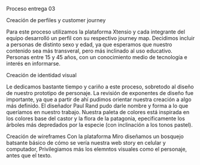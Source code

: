 Proceso entrega 03

Creación de perfiles y customer journey 

Para este proceso utilizamos la plataforma Xtensio y cada integrante del equipo desarrolló un perfil con su respectivo journey map. Decidimos incluir a personas de distinto sexo y edad, ya que esperamos que nuestro contenido sea más transveral, pero más inclinado al uso educativo. Personas entre 15 y 45 años, con un conocimiento medio de tecnología e interés en informarse. 

Creación de identidad visual

Le dedicamos bastante tiempo y cariño a este proceso, sobretodo al diseño de nuestro prototipo de personaje. La revisión de exponentes de diseño fue importante, ya que a partir de ahí pudimos orientar nuestra creación a algo más definido. El diseñador Paul Rand pudo darle nombre y forma a lo que queríamos en nuestro trabajo. Nuestra paleta de colores está inspirada en los colores base del castor y la flora de la patagonia, epecificamente los árboles más depredados por la especie (con inclinación a los tonos pastel).

Creación de wireframes
Con la plataforma Miro diseñamos un bosquejo batsante básico de cómo se vería nuestra web story en celular y computador, Privilegiamos más los elemntos visuales como el personaje, antes que el texto.

